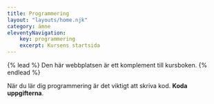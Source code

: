 ```yaml
---
title: Programmering
layout: "layouts/home.njk"
category: ämne
eleventyNavigation:
    key: programmering
    excerpt: Kursens startsida
---
```

{% lead %}
Den här webbplatsen är ett komplement till kursboken.
{% endlead %}

När du lär dig programmering är det viktigt att skriva kod. **Koda uppgifterna**. 